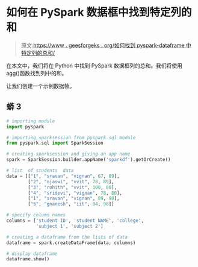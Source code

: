 # 如何在 PySpark 数据框中找到特定列的和

> 原文:[https://www . geesforgeks . org/如何找到 pyspark-dataframe 中特定列的总和/](https://www.geeksforgeeks.org/how-to-find-the-sum-of-particular-column-in-pyspark-dataframe/)

在本文中，我们将在 Python 中找到 PySpark 数据框列的总和。我们将使用 agg()函数找到列中的和。

让我们创建一个示例数据帧。

## 蟒 3

```py
# importing module
import pyspark

# importing sparksession from pyspark.sql module
from pyspark.sql import SparkSession

# creating sparksession and giving an app name
spark = SparkSession.builder.appName('sparkdf').getOrCreate()

# list  of students  data
data = [["1", "sravan", "vignan", 67, 89],
        ["2", "ojaswi", "vvit", 78, 89],
        ["3", "rohith", "vvit", 100, 80],
        ["4", "sridevi", "vignan", 78, 80],
        ["1", "sravan", "vignan", 89, 98],
        ["5", "gnanesh", "iit", 94, 98]]

# specify column names
columns = ['student ID', 'student NAME', 'college',
           'subject 1', 'subject 2']

# creating a dataframe from the lists of data
dataframe = spark.createDataFrame(data, columns)

# display dataframe
dataframe.show()
```